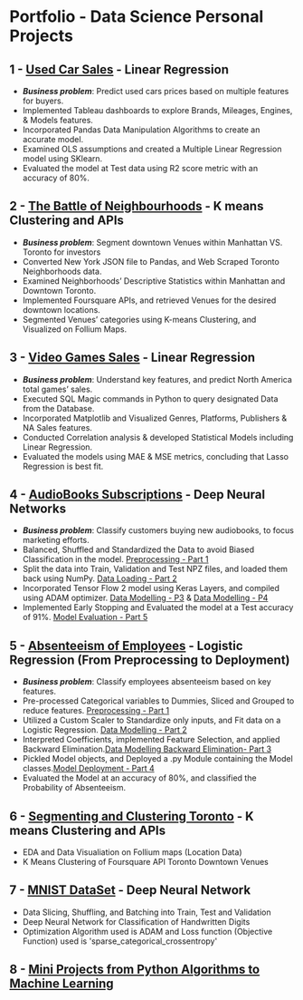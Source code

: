 # Portfolio - Data Science Personal Projects

## 1 - [Used Car Sales](https://nbviewer.jupyter.org/github/Mido-a91/My_Portfolio/blob/master/Used_Cars_Sales-Linear_Regression.ipynb) - Linear Regression 
* ***Business problem***: Predict used cars prices based on multiple features for buyers.
* Implemented Tableau dashboards to explore Brands, Mileages, Engines, & Models features.
* Incorporated Pandas Data Manipulation Algorithms to create an accurate model.
* Examined OLS assumptions and created a Multiple Linear Regression model using SKlearn.
* Evaluated the model at Test data using R2 score metric with an accuracy of 80%.

## 2 - [The Battle of Neighbourhoods](https://nbviewer.jupyter.org/github/Mido-a91/The_Battle_of_Neighborhoods/blob/f71e23e66f3ef01751a8a7233e945f2906f691bd/The_Battle_of_Neighborhoods%20Notebook.ipynb) - K means Clustering and APIs 
* ***Business problem***: Segment downtown Venues within Manhattan VS. Toronto for investors
* Converted New York JSON file to Pandas, and Web Scraped Toronto Neighborhoods data.
* Examined Neighborhoods’ Descriptive Statistics within Manhattan and Downtown Toronto.
* Implemented Foursquare APIs, and retrieved Venues for the desired downtown locations.
* Segmented Venues’ categories using K-means Clustering, and Visualized on Follium Maps.

## 3 - [Video Games Sales](https://nbviewer.jupyter.org/github/Mido-a91/My_Portfolio/blob/master/Video_Games_Sales_Final_Project-Linear%20Regression.ipynb)  - Linear Regression 
* ***Business problem***: Understand key features, and predict North America total games’ sales.
* Executed SQL Magic commands in Python to query designated Data from the Database.
* Incorporated Matplotlib and Visualized Genres, Platforms, Publishers & NA Sales features.
* Conducted Correlation analysis & developed Statistical Models including Linear Regression.
* Evaluated the models using MAE & MSE metrics, concluding that Lasso Regression is best fit.

## 4 - [AudioBooks Subscriptions](https://nbviewer.jupyter.org/github/Mido-a91/My_Portfolio/tree/master/AudioBooks_Subscriptions-Deep_Neural_Network) - Deep Neural Networks 
* ***Business problem***: Classify customers buying new audiobooks, to focus marketing efforts. 
* Balanced, Shuffled and Standardized the Data to avoid Biased Classification in the model. [Preprocessing - Part 1](https://nbviewer.jupyter.org/github/Mido-a91/My_Portfolio/blob/master/AudioBooks%20Subscriptions%20-%20Deep%20Neural%20Network/1%20-%20Audiobooks_Preprocessing_with_comments.ipynb)
* Split the data into Train, Validation and Test NPZ files, and loaded them back using NumPy. [Data Loading - Part 2](https://nbviewer.jupyter.org/github/Mido-a91/My_Portfolio/blob/master/AudioBooks%20Subscriptions%20-%20Deep%20Neural%20Network/2%20-%20Audiobooks_Machine_Learning_Part1_with_comments.ipynb)
* Incorporated Tensor Flow 2 model using Keras Layers, and compiled using ADAM optimizer. [Data Modelling - P3](https://nbviewer.jupyter.org/github/Mido-a91/My_Portfolio/blob/master/AudioBooks%20Subscriptions%20-%20Deep%20Neural%20Network/3%20-%20Audiobooks_Machine_Learning_Part2_with_comments.ipynb) & [Data Modelling - P4](https://nbviewer.jupyter.org/github/Mido-a91/My_Portfolio/blob/master/AudioBooks%20Subscriptions%20-%20Deep%20Neural%20Network/4%20-%20Audiobooks_Machine_Learning_Part3_with_comments.ipynb)
* Implemented Early Stopping and Evaluated the model at a Test accuracy of 91%. [Model Evaluation - Part 5](https://nbviewer.jupyter.org/github/Mido-a91/My_Portfolio/blob/master/AudioBooks%20Subscriptions%20-%20Deep%20Neural%20Network/5%20-%20Audiobooks_Machine_Learning_Part4_with_comments.ipynb)

## 5 - [Absenteeism of Employees](https://nbviewer.jupyter.org/github/Mido-a91/My_Portfolio/tree/master/Absenteeism_of_Employees-Logistic_Regression) - Logistic Regression (From Preprocessing to Deployment) 
* ***Business problem***: Classify employees absenteeism based on key features. 
* Pre-processed Categorical variables to Dummies, Sliced and Grouped to reduce features. [Preprocessing - Part 1](https://nbviewer.jupyter.org/github/Mido-a91/My_Portfolio/blob/master/Absenteeism%20of%20Employees%20-%20Logistic%20Regression/1%20-%20Preprocessing%20-%20Absenteeism%20-%20Logistic%20Regression%20-%20My%20Trial.ipynb)
* Utilized a Custom Scaler to Standardize only inputs, and Fit data on a Logistic Regression. [Data Modelling - Part 2](https://nbviewer.jupyter.org/github/Mido-a91/My_Portfolio/blob/master/Absenteeism%20of%20Employees%20-%20Logistic%20Regression/2%20-%20Logistic%20Regression%20Machine%20Learning.ipynb)
* Interpreted Coefficients, implemented Feature Selection, and applied Backward Elimination.[Data Modelling Backward Elimination- Part 3](https://nbviewer.jupyter.org/github/Mido-a91/My_Portfolio/blob/master/Absenteeism%20of%20Employees%20-%20Logistic%20Regression/2B%20-%20Logistic%20Regression%20Machine%20Learning%20-%20Copy%20WITH%20BACKWARD%20ELIMINATION.ipynb)
* Pickled Model objects, and Deployed a .py Module containing the Model classes.[Model Deployment - Part 4](https://nbviewer.jupyter.org/github/Mido-a91/My_Portfolio/blob/master/Absenteeism%20of%20Employees%20-%20Logistic%20Regression/3%20-%20Deployment%20Absenteeism_module'%20COMPLETE.ipynb)
* Evaluated the Model at an accuracy of 80%, and classified the Probability of Absenteeism.


## 6 - [Segmenting and Clustering Toronto](https://nbviewer.jupyter.org/github/Mido-a91/Segmenting_and_Clustering_Toronto/tree/e084cfbf96c358d65fd67721d2fc767d059a95d0) - K means Clustering and APIs 
* EDA and Data Visualiation on Follium maps (Location Data)
* K Means Clustering of Foursquare API Toronto Downtown Venues

## 7 - [MNIST DataSet](https://nbviewer.jupyter.org/github/Mido-a91/My_Portfolio/blob/master/MNIST_DataSet-Deep_Neural_Network.ipynb) - Deep Neural Network 
* Data Slicing, Shuffling, and Batching into Train, Test and Validation
* Deep Neural Network for Classification of Handwritten Digits 
* Optimization Algorithm used is ADAM and Loss function (Objective Function) used is 'sparse_categorical_crossentropy'

## 8 - [Mini Projects from Python Algorithms to Machine Learning](https://nbviewer.jupyter.org/github/Mido-a91/Mini-Projects/tree/3226aa7fa17a1f22e056f54e0bf7397df69ec0e3)
